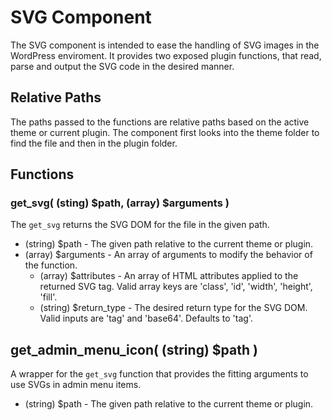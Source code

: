 # SVG Component
The SVG component is intended to ease the handling of SVG images in the WordPress
enviroment. It provides two exposed plugin functions, that read, parse and output
the SVG code in the desired manner.

## Relative Paths
The paths passed to the functions are relative paths based on the active theme or
current plugin. The component first looks into the theme folder to find the file
and then in the plugin folder.


## Functions

### get_svg( (sting) $path, (array) $arguments )
The `get_svg` returns the SVG DOM for the file in the given path.

* (string) $path - The given path relative to the current theme or plugin.
* (array) $arguments - An array of arguments to modify the behavior of the function.
  - (array) $attributes - An array of HTML attributes applied to the returned SVG tag. Valid array keys are 'class', 'id', 'width', 'height', 'fill'.
  - (string) $return_type - The desired return type for the SVG DOM. Valid inputs are 'tag' and 'base64'. Defaults to 'tag'.

## get_admin_menu_icon( (string) $path )
A wrapper for the `get_svg` function that provides the fitting arguments to use
SVGs in admin menu items.

* (string) $path - The given path relative to the current theme or plugin.
